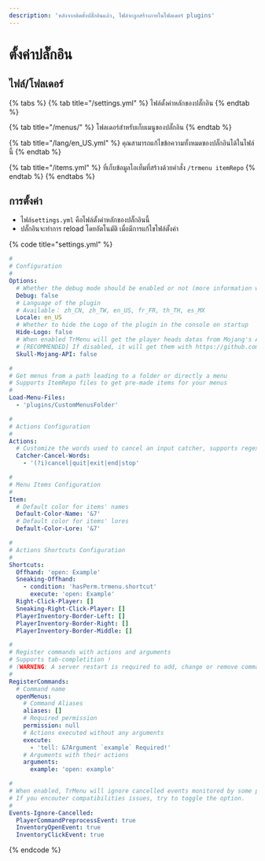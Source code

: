 ```yaml
---
description: 'หลังจากติดตั้งปลั๊กอินแล้ว, ไฟล์จะถูกสร้างภายในโฟลเดอร์ plugins'
---
```


# ตั้งค่าปลั๊กอิน

## ไฟล์/โฟลเดอร์

{% tabs %}
{% tab title="/settings.yml" %}
ไฟล์ตั้งค่าหลักของปลั๊กอิน
{% endtab %}

{% tab title="/menus/" %}
โฟลเดอร์สำหรับเก็บเมนูของปลั๊กอิน
{% endtab %}

{% tab title="/lang/en\_US.yml" %}
คุณสามารถแก้ไขข้อความทั้งหมดของปลั๊กอินได้ในไฟล์นี้
{% endtab %}

{% tab title="/items.yml" %}
ที่เก็บข้อมูลไอเท็มที่สร้างด้วยคำสั่ง `/trmenu itemRepo`
{% endtab %}
{% endtabs %}

## การตั้งค่า

* ไฟล์`settings.yml` คือไฟล์ตั้งค่าหลักของปลั๊กอินนี้
* ปลั๊กอินจะทำการ reload โดยอัตโนมัติ เมื่อมีการแก้ไขไฟล์ตั้งค่า

{% code title="settings.yml" %}
```yaml
#
# Configuration
#
Options:
  # Whether the debug mode should be enabled or not (more information will be sent to the console)
  Debug: false
  # Language of the plugin
  # Available： zh_CN, zh_TW, en_US, fr_FR, th_TH, es_MX
  Locale: en_US
  # Whether to hide the Logo of the plugin in the console on startup
  Hide-Logo: false
  # When enabled TrMenu will get the player heads datas from Mojang's API
  # [RECOMMENDED] If disabled, it will get them with https://github.com/Electroid/mojang-api
  Skull-Mojang-API: false

#
# Get menus from a path leading to a folder or directly a menu
# Supports ItemRepo files to get pre-made items for your menus
#
Load-Menu-Files:
  - 'plugins/CustomMenusFolder'

#
# Actions Configuration
#
Actions:
  # Customize the words used to cancel an input catcher, supports regex
  Catcher-Cancel-Words:
    - '(?i)cancel|quit|exit|end|stop'

#
# Menu Items Configuration
#
Item:
  # Default color for items' names
  Default-Color-Name: '&7'
  # Default color for items' lores
  Default-Color-Lore: '&7'

#
# Actions Shortcuts Configuration
#
Shortcuts:
  Offhand: 'open: Example'
  Sneaking-Offhand:
    - condition: 'hasPerm.trmenu.shortcut'
      execute: 'open: Example'
  Right-Click-Player: []
  Sneaking-Right-Click-Player: []
  PlayerInventory-Border-Left: []
  PlayerInventory-Border-Right: []
  PlayerInventory-Border-Middle: []

#
# Register commands with actions and arguments
# Supports tab-completition !
# (WARNING: A server restart is required to add, change or remove commands)
#
RegisterCommands:
  # Command name
  openMenus:
    # Command Aliases
    aliases: []
    # Required permission
    permission: null
    # Actions executed without any arguments
    execute:
      - 'tell: &7Argument `example` Required!'
    # Arguments with their actions
    arguments:
      example: 'open: example'

#
# When enabled, TrMenu will ignore cancelled events monitored by some plugins
# If you encouter compatibilities issues, try to toggle the option.
#
Events-Ignore-Cancelled:
  PlayerCommandPreprocessEvent: true
  InventoryOpenEvent: true
  InventoryClickEvent: true
```
{% endcode %}

